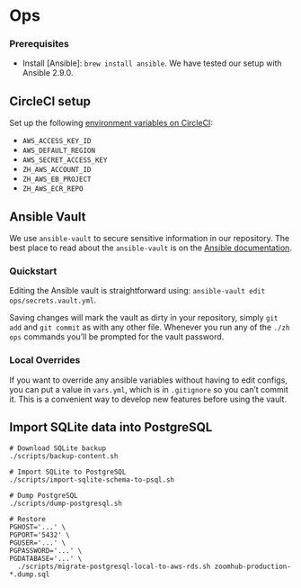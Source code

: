 # Ops

### Prerequisites

- Install [Ansible]: `brew install ansible`.
  We have tested our setup with Ansible 2.9.0.

## CircleCI setup

Set up the following [environment variables on CircleCI][circleci-env-vars]:

- `AWS_ACCESS_KEY_ID`
- `AWS_DEFAULT_REGION`
- `AWS_SECRET_ACCESS_KEY`
- `ZH_AWS_ACCOUNT_ID`
- `ZH_AWS_EB_PROJECT`
- `ZH_AWS_ECR_REPO`

## Ansible Vault

We use `ansible-vault` to secure sensitive information in our repository.
The best place to read about the `ansible-vault` is on the
[Ansible documentation](http://docs.ansible.com/playbooks_vault.html).

### Quickstart

Editing the Ansible vault is straightforward using:
`ansible-vault edit ops/secrets.vault.yml`.

Saving changes will mark the vault as dirty in your repository, simply `git add`
and `git commit` as with any other file. Whenever you run any of the `./zh ops`
commands you’ll be prompted for the vault password.

### Local Overrides

If you want to override any ansible variables without having to edit configs,
you can put a value in `vars.yml`, which is in `.gitignore` so you can’t commit
it. This is a convenient way to develop new features before using the vault.

## Import SQLite data into PostgreSQL

```
# Download SQLite backup
./scripts/backup-content.sh

# Import SQLite to PostgreSQL
./scripts/import-sqlite-schema-to-psql.sh

# Dump PostgreSQL
./scripts/dump-postgresql.sh

# Restore
PGHOST='...' \
PGPORT='5432' \
PGUSER='...' \
PGPASSWORD='...' \
PGDATABASE='...' \
  ./scripts/migrate-postgresql-local-to-aws-rds.sh zoomhub-production-*.dump.sql
```

[circleci-env-vars]: https://app.circleci.com/settings/project/github/zoomhub/zoomhub/environment-variabless
